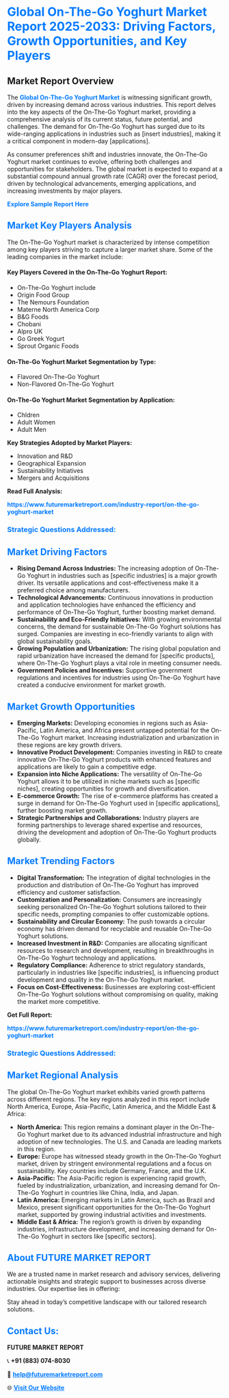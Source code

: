 <h1 style="color: #007BFF;">Global On-The-Go Yoghurt Market Report 2025-2033: Driving Factors, Growth Opportunities, and Key Players</h1>

<section id="overview">
<h2>Market Report Overview</h2>
<p>The <a href="https://www.futuremarketreport.com/industry-report/on-the-go-yoghurt-market" style="color: #007BFF; text-decoration: none;"><strong>Global On-The-Go Yoghurt Market</strong></a> is witnessing significant growth, driven by increasing demand across various industries. This report delves into the key aspects of the On-The-Go Yoghurt market, providing a comprehensive analysis of its current status, future potential, and challenges. The demand for On-The-Go Yoghurt has surged due to its wide-ranging applications in industries such as [insert industries], making it a critical component in modern-day [applications].</p>
<p>As consumer preferences shift and industries innovate, the On-The-Go Yoghurt market continues to evolve, offering both challenges and opportunities for stakeholders. The global market is expected to expand at a substantial compound annual growth rate (CAGR) over the forecast period, driven by technological advancements, emerging applications, and increasing investments by major players.</p>
</section>

<section id="overview">
<p><a href="https://www.futuremarketreport.com/request-sample/reportId=99066" style="color: #007BFF; text-decoration: none;"><strong>Explore Sample Report Here</strong></a></p>
</section>

<section id="key-players">
<h2 style="color: #007BFF;">Market Key Players Analysis</h2>
<p>The On-The-Go Yoghurt market is characterized by intense competition among key players striving to capture a larger market share. Some of the leading companies in the market include:</p>
<h4>Key Players Covered in the On-The-Go Yoghurt Report:</h4>
<ul><li>On-The-Go Yoghurt include</li><li>Origin Food Group</li><li>The Nemours Foundation</li><li>Materne North America Corp</li><li>B&amp;G Foods</li><li>Chobani</li><li>Alpro UK</li><li>Go Greek Yogurt</li><li>Sprout Organic Foods</li></ul>
<h4>On-The-Go Yoghurt Market Segmentation by Type:</h4>
<ul><li>Flavored On-The-Go Yoghurt</li><li>Non-Flavored On-The-Go Yoghurt</li></ul>

<h4>On-The-Go Yoghurt Market Segmentation by Application:</h4>
<ul><li>Chldren</li><li>Adult Women</li><li>Adult Men</li></ul>
<p><strong>Key Strategies Adopted by Market Players:</strong></p>
<ul>
<li>Innovation and R&D</li>
<li>Geographical Expansion</li>
<li>Sustainability Initiatives</li>
<li>Mergers and Acquisitions</li>
</ul>
</section>

<section>
<p><strong>Read Full Analysis: </strong></p><a href="https://www.futuremarketreport.com/industry-report/on-the-go-yoghurt-market" style="color: #007BFF; text-decoration: none;"><strong>https://www.futuremarketreport.com/industry-report/on-the-go-yoghurt-market</strong></a>
<h3 style="color: #007BFF;">Strategic Questions Addressed:</h3>
</section>

<section id="driving-factors">
<h2 style="color: #007BFF;">Market Driving Factors</h2>
<ul>
<li><strong>Rising Demand Across Industries:</strong> The increasing adoption of On-The-Go Yoghurt in industries such as [specific industries] is a major growth driver. Its versatile applications and cost-effectiveness make it a preferred choice among manufacturers.</li>
<li><strong>Technological Advancements:</strong> Continuous innovations in production and application technologies have enhanced the efficiency and performance of On-The-Go Yoghurt, further boosting market demand.</li>
<li><strong>Sustainability and Eco-Friendly Initiatives:</strong> With growing environmental concerns, the demand for sustainable On-The-Go Yoghurt solutions has surged. Companies are investing in eco-friendly variants to align with global sustainability goals.</li>
<li><strong>Growing Population and Urbanization:</strong> The rising global population and rapid urbanization have increased the demand for [specific products], where On-The-Go Yoghurt plays a vital role in meeting consumer needs.</li>
<li><strong>Government Policies and Incentives:</strong> Supportive government regulations and incentives for industries using On-The-Go Yoghurt have created a conducive environment for market growth.</li>
</ul>
</section>

<section id="growth-opportunities">
<h2 style="color: #007BFF;">Market Growth Opportunities</h2>
<ul>
<li><strong>Emerging Markets:</strong> Developing economies in regions such as Asia-Pacific, Latin America, and Africa present untapped potential for the On-The-Go Yoghurt market. Increasing industrialization and urbanization in these regions are key growth drivers.</li>
<li><strong>Innovative Product Development:</strong> Companies investing in R&D to create innovative On-The-Go Yoghurt products with enhanced features and applications are likely to gain a competitive edge.</li>
<li><strong>Expansion into Niche Applications:</strong> The versatility of On-The-Go Yoghurt allows it to be utilized in niche markets such as [specific niches], creating opportunities for growth and diversification.</li>
<li><strong>E-commerce Growth:</strong> The rise of e-commerce platforms has created a surge in demand for On-The-Go Yoghurt used in [specific applications], further boosting market growth.</li>
<li><strong>Strategic Partnerships and Collaborations:</strong> Industry players are forming partnerships to leverage shared expertise and resources, driving the development and adoption of On-The-Go Yoghurt products globally.</li>
</ul>
</section>

<section id="trending-factors">
<h2 style="color: #007BFF;">Market Trending Factors</h2>
<ul>
<li><strong>Digital Transformation:</strong> The integration of digital technologies in the production and distribution of On-The-Go Yoghurt has improved efficiency and customer satisfaction.</li>
<li><strong>Customization and Personalization:</strong> Consumers are increasingly seeking personalized On-The-Go Yoghurt solutions tailored to their specific needs, prompting companies to offer customizable options.</li>
<li><strong>Sustainability and Circular Economy:</strong> The push towards a circular economy has driven demand for recyclable and reusable On-The-Go Yoghurt solutions.</li>
<li><strong>Increased Investment in R&D:</strong> Companies are allocating significant resources to research and development, resulting in breakthroughs in On-The-Go Yoghurt technology and applications.</li>
<li><strong>Regulatory Compliance:</strong> Adherence to strict regulatory standards, particularly in industries like [specific industries], is influencing product development and quality in the On-The-Go Yoghurt market.</li>
<li><strong>Focus on Cost-Effectiveness:</strong> Businesses are exploring cost-efficient On-The-Go Yoghurt solutions without compromising on quality, making the market more competitive.</li>
</ul>
</section>

<section>
<p><strong>Get Full Report: </strong></p><a href="https://www.futuremarketreport.com/industry-report/on-the-go-yoghurt-market" style="color: #007BFF; text-decoration: none;"><strong>https://www.futuremarketreport.com/industry-report/on-the-go-yoghurt-market</strong></a>
<h3 style="color: #007BFF;">Strategic Questions Addressed:</h3>
</section>


<section id="regional-analysis">
<h2 style="color: #007BFF;">Market Regional Analysis</h2>
<p>The global On-The-Go Yoghurt market exhibits varied growth patterns across different regions. The key regions analyzed in this report include North America, Europe, Asia-Pacific, Latin America, and the Middle East & Africa:</p>
<ul>
<li><strong>North America:</strong> This region remains a dominant player in the On-The-Go Yoghurt market due to its advanced industrial infrastructure and high adoption of new technologies. The U.S. and Canada are leading markets in this region.</li>
<li><strong>Europe:</strong> Europe has witnessed steady growth in the On-The-Go Yoghurt market, driven by stringent environmental regulations and a focus on sustainability. Key countries include Germany, France, and the U.K.</li>
<li><strong>Asia-Pacific:</strong> The Asia-Pacific region is experiencing rapid growth, fueled by industrialization, urbanization, and increasing demand for On-The-Go Yoghurt in countries like China, India, and Japan.</li>
<li><strong>Latin America:</strong> Emerging markets in Latin America, such as Brazil and Mexico, present significant opportunities for the On-The-Go Yoghurt market, supported by growing industrial activities and investments.</li>
<li><strong>Middle East & Africa:</strong> The region’s growth is driven by expanding industries, infrastructure development, and increasing demand for On-The-Go Yoghurt in sectors like [specific sectors].</li>
</ul>
</section>

<footer>
<h2 style="color: #007BFF;">About FUTURE MARKET REPORT</h2>
<p>We are a trusted name in market research and advisory services, delivering actionable insights and strategic support to businesses across diverse industries. Our expertise lies in offering:</p>

<p>Stay ahead in today’s competitive landscape with our tailored research solutions.</p>

<h2 style="color: #007BFF;">Contact Us:</h2>
<p><strong>FUTURE MARKET REPORT</strong></p>
<p>📞 <strong>+91 (883) 074-8030</strong></p>
<p>📧 <strong><a href="mailto:help@futuremarketreport.com" style="color: #007BFF;">help@futuremarketreport.com</a></strong></p>
<p>🌐 <strong><a href="https://www.futuremarketreport.com/" style="color: #007BFF;">Visit Our Website</a></strong></p>
</footer>